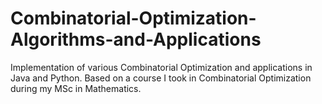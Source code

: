 # Combinatorial-Optimization-Algorithms-and-Applications
Implementation of various Combinatorial Optimization and applications in Java and Python. Based on a course I took in Combinatorial Optimization during my MSc in Mathematics.
